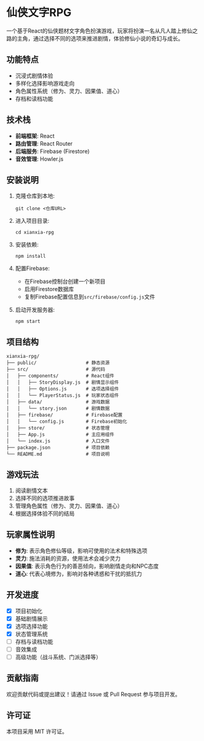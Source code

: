# 仙侠文字RPG

一个基于React的仙侠题材文字角色扮演游戏，玩家将扮演一名从凡人踏上修仙之路的主角，通过选择不同的选项来推进剧情，体验修仙小说的奇幻与成长。

## 功能特点

- 沉浸式剧情体验
- 多样化选择影响游戏走向
- 角色属性系统（修为、灵力、因果值、道心）
- 存档和读档功能

## 技术栈

- **前端框架**: React
- **路由管理**: React Router
- **后端服务**: Firebase (Firestore)
- **音效管理**: Howler.js

## 安装说明

1. 克隆仓库到本地:
   ```
   git clone <仓库URL>
   ```

2. 进入项目目录:
   ```
   cd xianxia-rpg
   ```

3. 安装依赖:
   ```
   npm install
   ```

4. 配置Firebase:
   - 在Firebase控制台创建一个新项目
   - 启用Firestore数据库
   - 复制Firebase配置信息到`src/firebase/config.js`文件

5. 启动开发服务器:
   ```
   npm start
   ```

## 项目结构

```
xianxia-rpg/
├── public/                  # 静态资源
├── src/                     # 源代码
│   ├── components/          # React组件
│   │   ├── StoryDisplay.js  # 剧情显示组件
│   │   ├── Options.js       # 选项选择组件
│   │   └── PlayerStatus.js  # 玩家状态组件
│   ├── data/                # 游戏数据
│   │   └── story.json       # 剧情数据
│   ├── firebase/            # Firebase配置
│   │   └── config.js        # Firebase初始化
│   ├── store/               # 状态管理
│   ├── App.js               # 主应用组件
│   └── index.js             # 入口文件
├── package.json             # 项目依赖
└── README.md                # 项目说明
```

## 游戏玩法

1. 阅读剧情文本
2. 选择不同的选项推进故事
3. 管理角色属性（修为、灵力、因果值、道心）
4. 根据选择体验不同的结局

## 玩家属性说明

- **修为**: 表示角色修仙等级，影响可使用的法术和特殊选项
- **灵力**: 施法消耗的资源，使用法术会减少灵力
- **因果值**: 表示角色行为的善恶倾向，影响剧情走向和NPC态度
- **道心**: 代表心境修为，影响对各种诱惑和干扰的抵抗力

## 开发进度

- [x] 项目初始化
- [x] 基础剧情展示
- [x] 选项选择功能
- [x] 状态管理系统
- [ ] 存档与读档功能
- [ ] 音效集成
- [ ] 高级功能（战斗系统、门派选择等）

## 贡献指南

欢迎贡献代码或提出建议！请通过 Issue 或 Pull Request 参与项目开发。

## 许可证

本项目采用 MIT 许可证。
